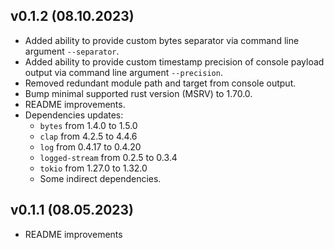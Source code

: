 ## v0.1.2 (08.10.2023)

-   Added ability to provide custom bytes separator via command line argument `--separator`.
-   Added ability to provide custom timestamp precision of console payload output via command line argument `--precision`.
-   Removed redundant module path and target from console output.
-   Bump minimal supported rust version (MSRV) to 1.70.0.
-   README improvements.
-   Dependencies updates:
    -   `bytes` from 1.4.0 to 1.5.0
    -   `clap` from 4.2.5 to 4.4.6
    -   `log` from 0.4.17 to 0.4.20
    -   `logged-stream` from 0.2.5 to 0.3.4
    -   `tokio` from 1.27.0 to 1.32.0
    -   Some indirect dependencies.

## v0.1.1 (08.05.2023)

-   README improvements
